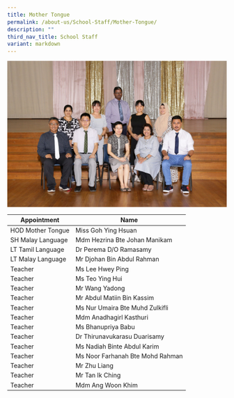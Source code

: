 ```yaml
---
title: Mother Tongue
permalink: /about-us/School-Staff/Mother-Tongue/
description: ""
third_nav_title: School Staff
variant: markdown
---
```

![](/images/Dept%20Photo/MOTHER_TONGUE_DEPARTMENT_2796_FORMAL.jpg)

| Appointment | Name | 
| -------- | -------- | 
| HOD Mother Tongue    | Miss Goh Ying Hsuan   | 
| SH Malay Language     | Mdm Hezrina Bte Johan Manikam    | 
| LT Tamil Language     | Dr Perema D/O Ramasamy    | 
| LT Malay Language    | Mr Djohan Bin Abdul Rahman    | 
| Teacher     | Ms Lee Hwey Ping     | 
| Teacher     | Ms Teo Ying Hui    | 
| Teacher     | Mr Wang Yadong    | 
| Teacher     | Mr Abdul Matiin Bin Kassim   | 
| Teacher     | Ms Nur Umaira Bte Muhd Zulkifli    |
| Teacher     | Mdm Anadhagirl Kasthuri    |
| Teacher     | Ms Bhanupriya Babu   |
| Teacher     | Dr Thirunavukarasu Duarisamy    |
| Teacher     | Ms Nadiah Binte Abdul Karim     |
| Teacher     | Ms Noor Farhanah Bte Mohd Rahman   |
| Teacher     | Mr Zhu Liang     |
| Teacher     | Mr Tan Ik Ching     |
| Teacher     | Mdm Ang Woon Khim   |
